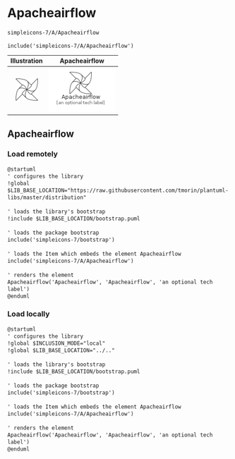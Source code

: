 # Apacheairflow


```text
simpleicons-7/A/Apacheairflow
```

```text
include('simpleicons-7/A/Apacheairflow')
```



| Illustration | Apacheairflow |
| :---: | :---: |
| ![illustration for Illustration](../../simpleicons-7/A/Apacheairflow.png) | ![illustration for Apacheairflow](../../simpleicons-7/A/Apacheairflow.Local.png) |




## Apacheairflow

### Load remotely
```plantuml
@startuml
' configures the library
!global $LIB_BASE_LOCATION="https://raw.githubusercontent.com/tmorin/plantuml-libs/master/distribution"

' loads the library's bootstrap
!include $LIB_BASE_LOCATION/bootstrap.puml

' loads the package bootstrap
include('simpleicons-7/bootstrap')

' loads the Item which embeds the element Apacheairflow
include('simpleicons-7/A/Apacheairflow')

' renders the element
Apacheairflow('Apacheairflow', 'Apacheairflow', 'an optional tech label')
@enduml
```

### Load locally
```plantuml
@startuml
' configures the library
!global $INCLUSION_MODE="local"
!global $LIB_BASE_LOCATION="../.."

' loads the library's bootstrap
!include $LIB_BASE_LOCATION/bootstrap.puml

' loads the package bootstrap
include('simpleicons-7/bootstrap')

' loads the Item which embeds the element Apacheairflow
include('simpleicons-7/A/Apacheairflow')

' renders the element
Apacheairflow('Apacheairflow', 'Apacheairflow', 'an optional tech label')
@enduml
```


